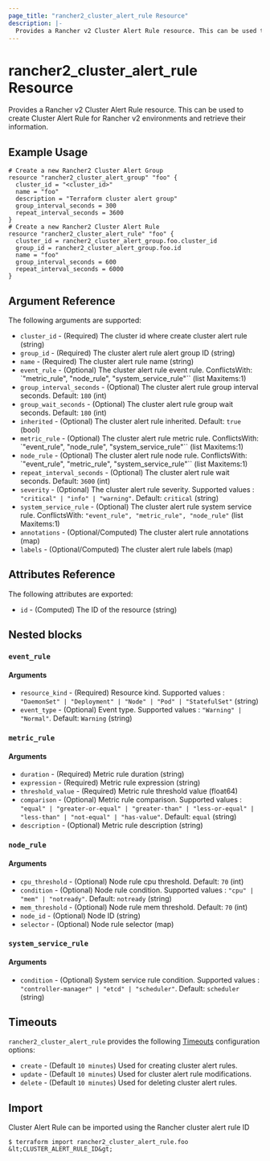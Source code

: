 ```yaml
---
page_title: "rancher2_cluster_alert_rule Resource"
description: |-
  Provides a Rancher v2 Cluster Alert Rule resource. This can be used to create Cluster Alert Rule for Rancher v2 environments and retrieve their information.
---
```


# rancher2\_cluster\_alert\_rule Resource

Provides a Rancher v2 Cluster Alert Rule resource. This can be used to create Cluster Alert Rule for Rancher v2 environments and retrieve their information.

## Example Usage

```hcl
# Create a new Rancher2 Cluster Alert Group
resource "rancher2_cluster_alert_group" "foo" {
  cluster_id = "<cluster_id>"
  name = "foo"
  description = "Terraform cluster alert group"
  group_interval_seconds = 300
  repeat_interval_seconds = 3600
}
# Create a new Rancher2 Cluster Alert Rule
resource "rancher2_cluster_alert_rule" "foo" {
  cluster_id = rancher2_cluster_alert_group.foo.cluster_id
  group_id = rancher2_cluster_alert_group.foo.id
  name = "foo"
  group_interval_seconds = 600
  repeat_interval_seconds = 6000
}
```

## Argument Reference

The following arguments are supported:

* `cluster_id` - (Required) The cluster id where create cluster alert rule (string)
* `group_id` - (Required) The cluster alert rule alert group ID (string)
* `name` - (Required) The cluster alert rule name (string)
* `event_rule` - (Optional) The cluster alert rule event rule. ConflictsWith: `"metric_rule", "node_rule", "system_service_rule"`` (list Maxitems:1)
* `group_interval_seconds` - (Optional) The cluster alert rule group interval seconds. Default: `180` (int)
* `group_wait_seconds` - (Optional) The cluster alert rule group wait seconds. Default: `180` (int)
* `inherited` - (Optional) The cluster alert rule inherited. Default: `true` (bool)
* `metric_rule` - (Optional) The cluster alert rule metric rule. ConflictsWith: `"event_rule", "node_rule", "system_service_rule"`` (list Maxitems:1)
* `node_rule` - (Optional) The cluster alert rule node rule. ConflictsWith: `"event_rule", "metric_rule", "system_service_rule"`` (list Maxitems:1)
* `repeat_interval_seconds` - (Optional) The cluster alert rule wait seconds. Default: `3600` (int)
* `severity` - (Optional) The cluster alert rule severity. Supported values : `"critical" | "info" | "warning"`. Default: `critical` (string)
* `system_service_rule` - (Optional) The cluster alert rule system service rule. ConflictsWith: `"event_rule", "metric_rule", "node_rule"` (list Maxitems:1)
* `annotations` - (Optional/Computed) The cluster alert rule annotations (map)
* `labels` - (Optional/Computed) The cluster alert rule labels (map)


## Attributes Reference

The following attributes are exported:

* `id` - (Computed) The ID of the resource (string)

## Nested blocks

### `event_rule`

#### Arguments

* `resource_kind` - (Required) Resource kind. Supported values : `"DaemonSet" | "Deployment" | "Node" | "Pod" | "StatefulSet"` (string)
* `event_type` - (Optional) Event type. Supported values : `"Warning" | "Normal"`. Default: `Warning` (string)

### `metric_rule`

#### Arguments

* `duration` - (Required) Metric rule duration (string)
* `expression` - (Required) Metric rule expression (string)
* `threshold_value` - (Required) Metric rule threshold value (float64)
* `comparison` - (Optional) Metric rule comparison. Supported values : `"equal" | "greater-or-equal" | "greater-than" | "less-or-equal" | "less-than" | "not-equal" | "has-value"`. Default: `equal`  (string)
* `description` - (Optional) Metric rule description (string)

### `node_rule`

#### Arguments

* `cpu_threshold` - (Optional) Node rule cpu threshold. Default: `70` (int)
* `condition` - (Optional) Node rule condition. Supported values : `"cpu" | "mem" | "notready"`. Default: `notready` (string)
* `mem_threshold` - (Optional) Node rule mem threshold. Default: `70` (int)
* `node_id` - (Optional) Node ID (string)
* `selector` - (Optional) Node rule selector (map)

### `system_service_rule`

#### Arguments

* `condition` - (Optional) System service rule condition. Supported values : `"controller-manager" | "etcd" | "scheduler"`. Default: `scheduler` (string)

## Timeouts

`rancher2_cluster_alert_rule` provides the following
[Timeouts](https://www.terraform.io/docs/configuration/resources.html#operation-timeouts) configuration options:

- `create` - (Default `10 minutes`) Used for creating cluster alert rules.
- `update` - (Default `10 minutes`) Used for cluster alert rule modifications.
- `delete` - (Default `10 minutes`) Used for deleting cluster alert rules.

## Import

Cluster Alert Rule can be imported using the Rancher cluster alert rule ID

```
$ terraform import rancher2_cluster_alert_rule.foo &lt;CLUSTER_ALERT_RULE_ID&gt;
```
